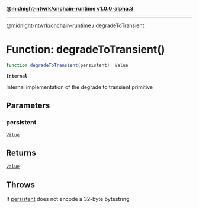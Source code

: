 [**@midnight-ntwrk/onchain-runtime v1.0.0-alpha.3**](../README.md)

***

[@midnight-ntwrk/onchain-runtime](../globals.md) / degradeToTransient

# Function: degradeToTransient()

```ts
function degradeToTransient(persistent): Value
```

**`Internal`**

Internal implementation of the degrade to transient primitive

## Parameters

### persistent

[`Value`](../type-aliases/Value.md)

## Returns

[`Value`](../type-aliases/Value.md)

## Throws

If [persistent](degradeToTransient.md#persistent) does not encode a 32-byte bytestring

